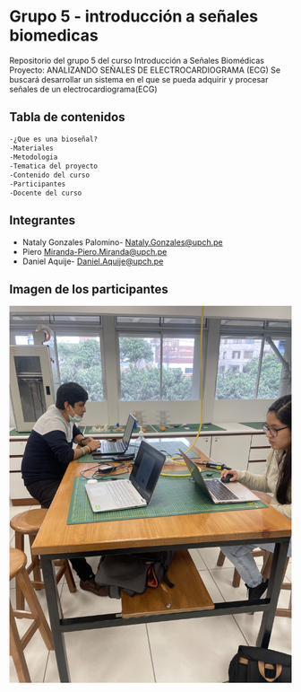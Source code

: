 # Grupo 5 - introducción a señales biomedicas
Repositorio del grupo 5 del curso Introducción a Señales Biomédicas
Proyecto: ANALIZANDO SEÑALES DE ELECTROCARDIOGRAMA (ECG)
Se buscará desarrollar un sistema en el que se pueda adquirir y procesar señales de un electrocardiograma(ECG)
## Tabla de contenidos
    -¿Que es una bioseñal?
    -Materiales
    -Metodologia
    -Tematica del proyecto
    -Contenido del curso
    -Participantes
    -Docente del curso
## Integrantes
- Nataly Gonzales Palomino- Nataly.Gonzales@upch.pe
- Piero Miranda-Piero.Miranda@upch.pe
- Daniel Aquije- Daniel.Aquije@upch.pe
 ## Imagen de los participantes
 <img src ="imagen\IMG_0199.JPG">





